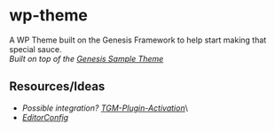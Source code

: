 # wp-theme
A WP Theme built on the Genesis Framework to help start making that special sauce.\
*Built on top of the [Genesis Sample Theme](https://demo.studiopress.com/genesis-sample/gutenberg-optimized/)*

## Resources/Ideas
- *Possible integration? [TGM-Plugin-Activation](https://github.com/TGMPA/TGM-Plugin-Activation)*\
- *[EditorConfig](https://editorconfig.org/)*
